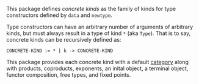 This package defines *concrete kinds* as the family of kinds for
type constructors defined by `data` and `newtype`.

Type constructors can have an arbitrary number of arguments of arbitrary kinds,
but must always result in a type of kind `*` (aka `Type`). That is to say, 
concrete kinds can be recursively defined as:

    CONCRETE-KIND := * | k -> CONCRETE-KIND

This package provides each concrete kind with a default
[category](https://hackage.haskell.org/package/base/docs/Control-Category.html)
along with products, coproducts, exponents, an inital object, a terminal
object, functor composition, free types, and fixed points.
